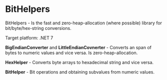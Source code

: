 # BitHelpers

BitHelpers - Is the fast and zero-heap-allocation (where possible) library 
for bit/byte/hex-string conversions.

Target platform: .NET 7

**BigEndianConverter** and **LittleEndianCovnerter** - Converts an span of bytes 
to numeric values and vice versa.
Is zero-heap-allocation.

**HexHelper** - Converts byte arrays to hexadecimal string and vice versa.

**BitHelper** - Bit operations and obtaining subvalues from numeric values.
